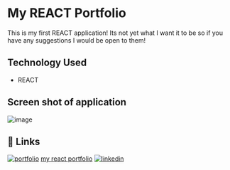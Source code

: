 # My REACT Portfolio

This is my first REACT application! Its not yet what I want it to be so if you have any suggestions I would be open to them!


## Technology Used
- REACT



## Screen shot of application
![image](https://user-images.githubusercontent.com/98612225/185495363-f3c336bb-5d62-4c9b-a8d0-04d140059f62.png)

## 🔗 Links
[![portfolio](https://img.shields.io/badge/my_portfolio-000?style=for-the-badge&logo=ko-fi&logoColor=white)](https://jaydencowley.github.io/Portfolio/)
[my react portfolio](https://nameless-stream-64657.herokuapp.com/)
[![linkedin](https://img.shields.io/badge/linkedin-0A66C2?style=for-the-badge&logo=linkedin&logoColor=white)](https://www.linkedin.com/in/jayden-cowley-5b5429230/)

